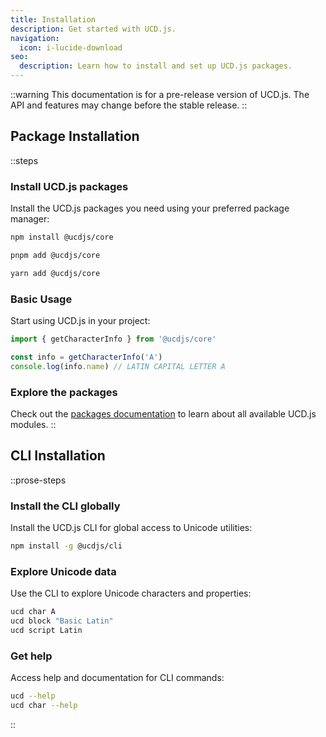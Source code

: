 ```yaml
---
title: Installation
description: Get started with UCD.js.
navigation:
  icon: i-lucide-download
seo:
  description: Learn how to install and set up UCD.js packages.
---
```


::warning
This documentation is for a pre-release version of UCD.js. The API and features may change before the stable release.
::

## Package Installation


::steps
### Install UCD.js packages

Install the UCD.js packages you need using your preferred package manager:

```bash [npm]
npm install @ucdjs/core
```

```bash [pnpm]
pnpm add @ucdjs/core
```

```bash [yarn]
yarn add @ucdjs/core
```

### Basic Usage

Start using UCD.js in your project:

```typescript [example.ts]
import { getCharacterInfo } from '@ucdjs/core'

const info = getCharacterInfo('A')
console.log(info.name) // LATIN CAPITAL LETTER A
```

### Explore the packages

Check out the [packages documentation](/packages) to learn about all available UCD.js modules.
::

## CLI Installation

::prose-steps
### Install the CLI globally

Install the UCD.js CLI for global access to Unicode utilities:

```bash [Terminal]
npm install -g @ucdjs/cli
```

### Explore Unicode data

Use the CLI to explore Unicode characters and properties:

```bash [Terminal]
ucd char A
ucd block "Basic Latin"
ucd script Latin
```

### Get help

Access help and documentation for CLI commands:

```bash [Terminal]
ucd --help
ucd char --help
```
::
